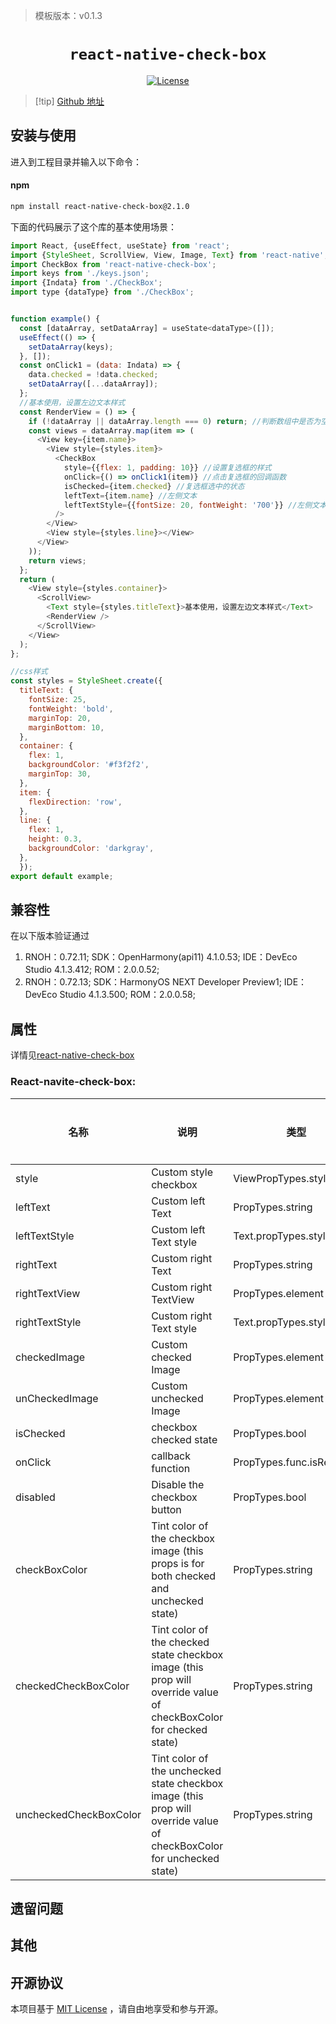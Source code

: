 <!-- {% raw %} -->
> 模板版本：v0.1.3

<p align="center">
  <h1 align="center"> <code>react-native-check-box</code> </h1>
</p>
<p align="center">
    <a href="https://github.com/crazycodeboy/react-native-check-box/blob/v2.1.0/LICENSE">
        <img src="https://img.shields.io/badge/license-MIT-green.svg" alt="License" />
    </a>
</p>

> [!tip] [Github 地址](https://github.com/crazycodeboy/react-native-check-box)

## 安装与使用

进入到工程目录并输入以下命令：

<!-- tabs:start -->

#### **npm**

```bash
npm install react-native-check-box@2.1.0
```

<!-- tabs:end -->

下面的代码展示了这个库的基本使用场景：

```js
import React, {useEffect, useState} from 'react';
import {StyleSheet, ScrollView, View, Image, Text} from 'react-native';
import CheckBox from 'react-native-check-box';
import keys from './keys.json';
import {Indata} from './CheckBox';
import type {dataType} from './CheckBox';


function example() {
  const [dataArray, setDataArray] = useState<dataType>([]);
  useEffect(() => {
    setDataArray(keys);
  }, []);
  const onClick1 = (data: Indata) => {
    data.checked = !data.checked;
    setDataArray([...dataArray]);
  };
  //基本使用，设置左边文本样式
  const RenderView = () => {
    if (!dataArray || dataArray.length === 0) return; //判断数组中是否为空，如果为空直接返回
    const views = dataArray.map(item => (
      <View key={item.name}>
        <View style={styles.item}>
          <CheckBox
            style={{flex: 1, padding: 10}} //设置复选框的样式
            onClick={() => onClick1(item)} //点击复选框的回调函数
            isChecked={item.checked} //复选框选中的状态
            leftText={item.name} //左侧文本
            leftTextStyle={{fontSize: 20, fontWeight: '700'}} //左侧文本样式
          />
        </View>
        <View style={styles.line}></View>
      </View>
    ));
    return views;
  };
  return (
    <View style={styles.container}>
      <ScrollView>
        <Text style={styles.titleText}>基本使用，设置左边文本样式</Text>
        <RenderView />
      </ScrollView>
    </View>
  );
};

//css样式
const styles = StyleSheet.create({
  titleText: {
    fontSize: 25,
    fontWeight: 'bold',
    marginTop: 20,
    marginBottom: 10,
  },
  container: {
    flex: 1,
    backgroundColor: '#f3f2f2',
    marginTop: 30,
  },
  item: {
    flexDirection: 'row',
  },
  line: {
    flex: 1,
    height: 0.3,
    backgroundColor: 'darkgray',
  },
  });
export default example;

```

## 兼容性

在以下版本验证通过

1. RNOH：0.72.11; SDK：OpenHarmony(api11) 4.1.0.53; IDE：DevEco Studio 4.1.3.412; ROM：2.0.0.52;
2. RNOH：0.72.13; SDK：HarmonyOS NEXT Developer Preview1; IDE：DevEco Studio 4.1.3.500; ROM：2.0.0.58;

## 属性

详情见[react-native-check-box](https://github.com/crazycodeboy/react-native-check-box)

### React-navite-check-box:

| 名称                   | 说明                                                                                                                  | 类型                      | 是否必填 | 原库平台    |  HarmonyOS 支持 |
| ---------------------- | --------------------------------------------------------------------------------------------------------------------- | ------------------------- | -------- | ----------- | -------- |
| style                  | Custom style checkbox                                                                                                 | ViewPropTypes.style       | No       | Android/IOS | Yes      |
| leftText               | Custom left Text                                                                                                      | PropTypes.string          | No       | Android/IOS | Yes      |
| leftTextStyle          | Custom left Text style                                                                                                | Text.propTypes.style      | No       | Android/IOS | Yes      |
| rightText              | Custom right Text                                                                                                     | PropTypes.string          | No       | Android/IOS | Yes      |
| rightTextView          | Custom right TextView                                                                                                 | PropTypes.element         | No       | Android/IOS | Yes      |
| rightTextStyle         | Custom right Text style                                                                                               | Text.propTypes.style      | No       | Android/IOS | Yes      |
| checkedImage           | Custom checked Image                                                                                                  | PropTypes.element         | No       | Android/IOS | Yes      |
| unCheckedImage         | Custom unchecked Image                                                                                                | PropTypes.element         | No       | Android/IOS | Yes      |
| isChecked              | checkbox checked state                                                                                                | PropTypes.bool            | Yes      | Android/IOS | Yes      |
| onClick                | callback function                                                                                                     | PropTypes.func.isRequired | Yes      | Android/IOS | Yes      |
| disabled               | Disable the checkbox button                                                                                           | PropTypes.bool            | No       | Android/IOS | Yes      |
| checkBoxColor          | Tint color of the checkbox image (this props is for both checked and unchecked state)                                 | PropTypes.string          | Yes      | Android/IOS | Yes      |
| checkedCheckBoxColor   | Tint color of the checked state checkbox image (this prop will override value of checkBoxColor for checked state)     | PropTypes.string          | No       | Android/IOS | Yes      |
| uncheckedCheckBoxColor | Tint color of the unchecked state checkbox image (this prop will override value of checkBoxColor for unchecked state) | PropTypes.string          | No       | Android/IOS | Yes      |

## 遗留问题

## 其他

## 开源协议

本项目基于 [MIT License](https://github.com/crazycodeboy/react-native-check-box/blob/master/LICENSE) ，请自由地享受和参与开源。

<!-- {% endraw %} -->